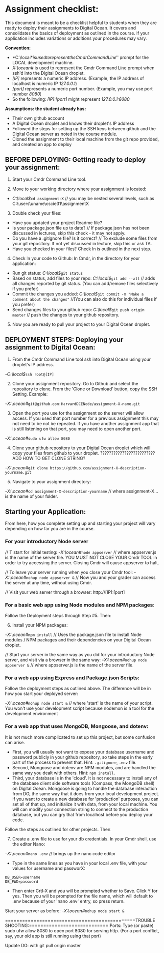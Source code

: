 # Assignment checklist:

This document is meant to be a checklist helpful to students when they are ready to deploy their assignments to Digital Ocean.
It covers and consolidates the basics of deployment as outlined in the course. If your application includes variations or additions 
your procedures may vary.

__Convention:__
  * *C:\local$* is used to represent the Cmdr Command Line '$' prompt for the LOCAL development machine.
  * *X:\ocean#* is used to represent the Cmdr Command Line prompt when ssh'd into the Digital Ocean droplet.
  * *[IP]* represents a numeric IP address. (Example, the IP address of localhost is numeric IP *127.0.0.1*)
  * *[port]* represents a numeric port number. (Example, you may use port number *8080*)
  * So the following: *[IP]:[port]* might represent *127.0.0.1:8080*

__Assumptions: the student already has:__
  - Their own github account
  - A Digital Ocean droplet and knows their droplet's IP address
  - Followed the steps for setting up the SSH keys between github and the Digital Ocean server as noted in the course module.
  - Cloned the assignment to their local machine from the git repo provided, and created an app to deploy

## BEFORE DEPLOYING: Getting ready to deploy your assignment:

1. Start your Cmdr Command Line tool.

2. Move to your working directory where your assignment is located:
  - *C:\local$*`cd assignment-X`      // you may be nested several levels, such as C:\users\uname\cscie31\assignmentX

3. Double check your files:

- Have you updated your project Readme file?
- Is your package.json file up to date?           // If package.json has not been discussed in lectures, skip this check - it may not apply.
- Do you have a .gitignore file? Is it correct?   // To exclude some files from your git repository. If not yet discussed in lecture, skip this or ask TA.
- Have you checked in your files? Check In is outlined in the next step.

4. Check In your code to Github:  In Cmdr, in the directory for your application:

- Run git status:                           *C:\local$*`git status`
- Based on status, add files to your repo:  *C:\local$*`git add --all`  // adds all changes reported by git status. (You can add/remove files selectively if you prefer)
- Commit the changes you added:             *C:\local$*`git commit -m "Make a comment about the changes"` //(You can also do this for individual files if you prefer)
- Send changes files to your github repo:   *C:\local$*`git push origin master` // push the changes to your github repository.

5. Now you are ready to pull your project to your Digital Ocean droplet.

## DEPLOYMENT STEPS: Deploying your assignment to Digital Ocean:

1. From the Cmdr Command Line tool *ssh* into Digital Ocean using your droplet's IP address.

-*C:\local$*`ssh root@[IP]`

2. Clone your assignment repository. Go to Github and select the repository to clone. From the 'Clone or Download' button, copy the SSH Setting. Example:

-*X:\ocean#*`git@github.com:HarvardDCENode/assignment-X-name.git`

3. Open the port you use for the assignment so the server will allow access. If you used that port number for a previous assignment this may not need to be not be repeated. If you have another assignment app that is still listening on that port, you may need to open another port.

-*X:\ocean#*`sudo ufw allow 8080`

4. Clone your github repository to your Digital Ocean droplet which will copy your files from github to your droplet. ?????????????????????????ADD HOW TO GET CLONE STRING?

-*X:\ocean#*`git clone https://github.com/assignment-X-description-yourname.git`

5. Navigate to your assignment directory:

-*X:\ocean#*`cd assignment-X-description-yourname`  // where assignment-X... is the name of your folder.

## Starting your Application:

From here, how you complete setting up and starting your project will vary depending on how far you are in the course.

### For your introductory Node server 

// T start for initial testing:
-*X:\ocean#*`node appserver`  // where appserver.js is the name of the server file. YOU MUST NOT CLOSE YOUR Cmdr TOOL in order to try accessing the server. Closing Cmdr will cause appserver to halt.

// To leave your server running when you close your Cmdr tool:
-*X:\ocean#*`nohup node appserver &`    // Now you and your grader can access the server at any time, without using Cmdr.

// Visit your web server through a browser:
http://[IP]:[port]

### For a basic web app using Node modules and NPM packages:

Follow the Deployment steps through Step #5. Then:

6. Install your NPM packages:

-*X:\ocean#*`npm install`       // Uses the package.json file to install Node modules / NPM packages and their dependencies on your Digital Ocean droplet.

// Start your server in the same way as you did for your introductory Node server, and visit via a browser in the same way:
-*X:\ocean#*`nohup node appserver &` // where appserver.js is the name of the server file.


### For a web app using Express and Package.json Scripts:

Follow the deployment steps as outlined above. The difference will be in how you start your deployed server:

-*X:\ocean#*`nohup node start &` // where 'start' is the name of your script. You won't use your development script because nodemon is a tool for the development environment


### For a web app that uses MongoDB, Mongoose, and dotenv:

It is not much more complicated to set up this project, but some confusion can arise. 
- First, you will usually not want to expose your database username and password publicly in your github repository, so take steps in the early part of the process to prevent that. Hint: `.gitignore`, `.env` file. 
- Second, Mongoose and dotenv are NPM modules, and are handled the same way you dealt with others. Hint: `npm install`. 
- Third, your database is in the 'cloud'. It is not necessary to install any of the database client side software tools (Compass, the MongoDB shell) on Digital Ocean. Mongoose is going to handle the database interaction from DO, the same way that it does from your local development project. If you want to create a new database for 'production' purposes, you can set all of that up, and initialize it with data, from your local machine. You will can modify your connection string to connect to the production database, but you can gry that from localhost before you deploy your code.

Follow the steps as outlined for other projects. Then:

7. Create a .env file to use for your db credentials. In your Cmdr shell, use the editor Nano:

-*X:\ocean#*`nano .env` // brings up the nano code editor
 
- Type in the same lines as you have in your local .env file, with *your* values for username and passworX:
```
DB_USER=username
DB_PWD=password
```

- Then enter Crtl-X and you will be prompted whether to Save. Click Y for yes. Then you will be prompted for the file name, which will default to .env because of your 'nano .env' entry, so press return.

Start your server as before:
-*X:\ocean#*`nohup node start &`

==============================================TROUBLE SHOOTING:============================
Ports: Type (or paste) sudo ufw allow 8080 to open port 8080 for serving http.  (For a port conflict, say, your old app is still running using that port)

Update DO: with git pull origin master
